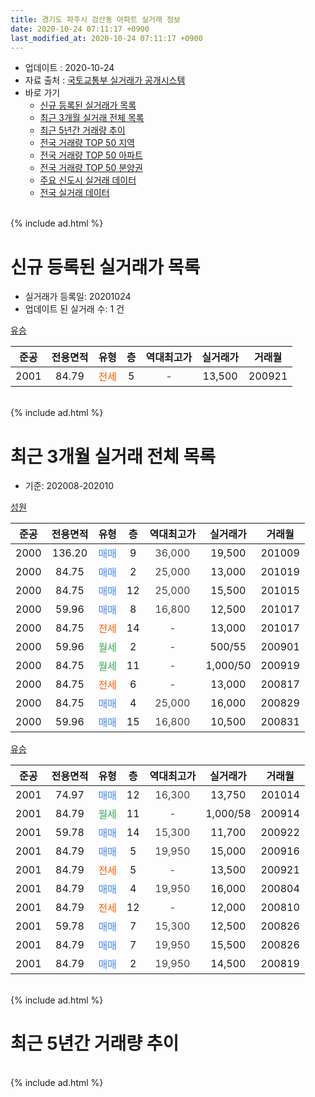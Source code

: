```yaml
---
title: 경기도 파주시 검산동 아파트 실거래 정보
date: 2020-10-24 07:11:17 +0900
last_modified_at: 2020-10-24 07:11:17 +0900
---
```


* 업데이트 : 2020-10-24
* 자료 출처 : [국토교통부 실거래가 공개시스템](http://rt.molit.go.kr)
* 바로 가기
    * [신규 등록된 실거래가 목록](#신규-등록된-실거래가-목록)
    * [최근 3개월 실거래 전체 목록](#최근-3개월-실거래-전체-목록)
    * [최근 5년간 거래량 추이](#최근-5년간-거래량-추이)
    * [전국 거래량 TOP 50 지역](https://inasie.github.io/apt-trade-info/최근-3개월-전국에서-가장-거래가-많이-발생한-지역)
    * [전국 거래량 TOP 50 아파트](https://inasie.github.io/apt-trade-info/최근-3개월-전국에서-가장-거래가-많이-발생한-아파트)
    * [전국 거래량 TOP 50 분양권](https://inasie.github.io/apt-trade-info/최근-3개월-전국에서-가장-거래가-많이-발생한-분양권)
    * [주요 신도시 실거래 데이터](https://inasie.github.io/apt-trade-info/주요-신도시)
    * [전국 실거래 데이터](https://inasie.github.io/apt-trade-info/전국)
<br>
{% include ad.html %}
<br>

# 신규 등록된 실거래가 목록
* 실거래가 등록일: 20201024
* 업데이트 된 실거래 수: 1 건


[유승](https://search.naver.com/search.naver?query=%EA%B2%BD%EA%B8%B0%EB%8F%84+%ED%8C%8C%EC%A3%BC%EC%8B%9C+%EA%B2%80%EC%82%B0%EB%8F%99+%EC%9C%A0%EC%8A%B9)

|준공|전용면적|유형|층|역대최고가|실거래가|거래월|
|:---:|:---:|:---:|:---:|:---:|:---:|:---:|
|2001|84.79|<span style="color:#ff5a00">전세</span>|5|<span style="color:#444444">-</span>|13,500|200921|


<br>
{% include ad.html %}
<br>

# 최근 3개월 실거래 전체 목록
* 기준: 202008-202010


[성원](https://search.naver.com/search.naver?query=%EA%B2%BD%EA%B8%B0%EB%8F%84+%ED%8C%8C%EC%A3%BC%EC%8B%9C+%EA%B2%80%EC%82%B0%EB%8F%99+%EC%84%B1%EC%9B%90)

|준공|전용면적|유형|층|역대최고가|실거래가|거래월|
|:---:|:---:|:---:|:---:|:---:|:---:|:---:|
|2000|136.20|<span style="color:#4285f3">매매</span>|9|<span style="color:#444444">36,000</span>|19,500|201009|
|2000|84.75|<span style="color:#4285f3">매매</span>|2|<span style="color:#444444">25,000</span>|13,000|201019|
|2000|84.75|<span style="color:#4285f3">매매</span>|12|<span style="color:#444444">25,000</span>|15,500|201015|
|2000|59.96|<span style="color:#4285f3">매매</span>|8|<span style="color:#444444">16,800</span>|12,500|201017|
|2000|84.75|<span style="color:#ff5a00">전세</span>|14|<span style="color:#444444">-</span>|13,000|201017|
|2000|59.96|<span style="color:#34a853">월세</span>|2|<span style="color:#444444">-</span>|500/55|200901|
|2000|84.75|<span style="color:#34a853">월세</span>|11|<span style="color:#444444">-</span>|1,000/50|200919|
|2000|84.75|<span style="color:#ff5a00">전세</span>|6|<span style="color:#444444">-</span>|13,000|200817|
|2000|84.75|<span style="color:#4285f3">매매</span>|4|<span style="color:#444444">25,000</span>|16,000|200829|
|2000|59.96|<span style="color:#4285f3">매매</span>|15|<span style="color:#444444">16,800</span>|10,500|200831|

[유승](https://search.naver.com/search.naver?query=%EA%B2%BD%EA%B8%B0%EB%8F%84+%ED%8C%8C%EC%A3%BC%EC%8B%9C+%EA%B2%80%EC%82%B0%EB%8F%99+%EC%9C%A0%EC%8A%B9)

|준공|전용면적|유형|층|역대최고가|실거래가|거래월|
|:---:|:---:|:---:|:---:|:---:|:---:|:---:|
|2001|74.97|<span style="color:#4285f3">매매</span>|12|<span style="color:#444444">16,300</span>|13,750|201014|
|2001|84.79|<span style="color:#34a853">월세</span>|11|<span style="color:#444444">-</span>|1,000/58|200914|
|2001|59.78|<span style="color:#4285f3">매매</span>|14|<span style="color:#444444">15,300</span>|11,700|200922|
|2001|84.79|<span style="color:#4285f3">매매</span>|5|<span style="color:#444444">19,950</span>|15,000|200916|
|2001|84.79|<span style="color:#ff5a00">전세</span>|5|<span style="color:#444444">-</span>|13,500|200921|
|2001|84.79|<span style="color:#4285f3">매매</span>|4|<span style="color:#444444">19,950</span>|16,000|200804|
|2001|84.79|<span style="color:#ff5a00">전세</span>|12|<span style="color:#444444">-</span>|12,000|200810|
|2001|59.78|<span style="color:#4285f3">매매</span>|7|<span style="color:#444444">15,300</span>|12,500|200826|
|2001|84.79|<span style="color:#4285f3">매매</span>|7|<span style="color:#444444">19,950</span>|15,500|200826|
|2001|84.79|<span style="color:#4285f3">매매</span>|2|<span style="color:#444444">19,950</span>|14,500|200819|


<br>
{% include ad.html %}
<br>

# 최근 5년간 거래량 추이


<div style="width:100%;">
    <canvas id="deal_progress" height="200"></canvas>
</div>

<script>
new Chart(document.getElementById("deal_progress"), {
    type: 'line',
    data: {
        labels: ['201510','201511','201512','201601','201602','201603','201604','201605','201606','201607','201608','201609','201610','201611','201612','201701','201702','201703','201704','201705','201706','201707','201708','201709','201710','201711','201712','201801','201802','201803','201804','201805','201806','201807','201808','201809','201810','201811','201812','201901','201902','201903','201904','201905','201906','201907','201908','201909','201910','201911','201912','202001','202002','202003','202004','202005','202006','202007','202008','202009','202010'],
        datasets: [{
            label: '매매',
            pointRadius: 1,
            data: [9, 8, 11, 10, 13, 9, 14, 6, 15, 13, 18, 16, 15, 12, 4, 1, 10, 11, 9, 22, 10, 15, 6, 6, 0, 4, 3, 1, 3, 1, 7, 3, 6, 5, 1, 4, 4, 2, 3, 2, 2, 5, 2, 7, 4, 5, 7, 8, 5, 5, 8, 2, 6, 9, 3, 8, 5, 7, 6, 2, 5],
            borderColor: "rgba(255, 201, 14, 1)",
            backgroundColor: "rgba(255, 201, 14, 0.5)",
            fill: false,
            lineTension: 0
        },{
            label: '전월세',
            pointRadius: 1,
            data: [9, 1, 4, 7, 5, 10, 13, 3, 10, 1, 9, 5, 10, 4, 5, 7, 8, 6, 3, 11, 3, 4, 9, 8, 7, 0, 5, 4, 2, 11, 3, 8, 1, 5, 5, 7, 6, 0, 0, 4, 3, 3, 7, 3, 6, 5, 7, 11, 5, 7, 2, 5, 4, 9, 6, 8, 5, 8, 2, 4, 1],
            borderColor: "rgba(0, 141, 185, 1)",
            backgroundColor: "rgba(0, 141, 185, 0.5)",
            fill: false,
            lineTension: 0
        }
        ]
    },
    options: {
        responsive: true,
        title: {
            display: false
        },
        tooltips: {
            mode: 'index',
            intersect: false
        },
        hover: {
            mode: 'nearest',
            intersect: true
        },
        scales: {
            xAxes: [{
                display: true,
                scaleLabel: {
                    display: true,
                    labelString: '년/월'
                }
            }],
            yAxes: [{
                display: true,
                ticks: {
                    suggestedMin: 0,
                },
                scaleLabel: {
                    display: true,
                    labelString: '실거래 수'
                }
            }]
        }
    }
});

</script>


<br>
{% include ad.html %}
<br>

